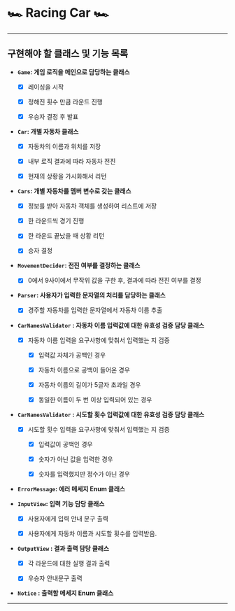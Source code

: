 #  🏎 Racing Car 🏎 

---

## 구현해야 할 클래스 및 기능 목록


- **```Game```: 게임 로직을 메인으로 담당하는 클래스**
  - [x] 레이싱을 시작
  - [x] 정해진 횟수 만큼 라운드 진행
  - [x] 우승자 결정 후 발표


- **```Car```: 개별 자동차 클래스**
  - [x] 자동차의 이름과 위치를 저장
  - [x] 내부 로직 결과에 따라 자동차 전진
  - [x] 현재의 상황을 가시화해서 리턴


- **```Cars```:  개별 자동차를 멤버 변수로 갖는 클래스**
  - [x] 정보를 받아 자동차 객체를 생성하여 리스트에 저장
  - [x] 한 라운드씩 경기 진행
  - [x] 한 라운드 끝났을 때 상황 리턴
  - [x] 승자 결정
  

- **```MovementDecider```: 전진 여부를 결정하는 클래스**
  - [x] 0에서 9사이에서 무작위 값을 구한 후, 결과에 따라 전진 여부를 결정


- **```Parser```: 사용자가 입력한 문자열의 처리를 담당하는 클래스**
  - [x]  경주할 자동차를 입력한 문자열에서 자동차 이름 추출


- **```CarNamesValidator``` : 자동차 이름 입력값에 대한 유효성 검증 담당 클래스**
  - [x] 자동차 이름 입력을 요구사항에 맞춰서 입력했는 지 검증
    - [x] 입력값 자체가 공백인 경우 
    - [x] 자동차 이름으로 공백이 들어온 경우 
    - [x] 자동차 이름의 길이가 5글자 초과일 경우
    - [x] 동일한 이름이 두 번 이상 입력되어 있는 경우


- **```CarNamesValidator``` : 시도할 횟수 입력값에 대한 유효성 검증 담당 클래스**
  - [x] 시도할 횟수 입력을 요구사항에 맞춰서 입력했는 지 검증
    - [x] 입력값이 공백인 경우
    - [x] 숫자가 아닌 값을 입력한 경우
    - [x] 숫자를 입력했지만 정수가 아닌 경우


- **```ErrorMessage```: 에러 메세지 Enum 클래스**


- **```InputView```: 입력 기능 담당 클래스**
  - [x] 사용자에게 입력 안내 문구 출력 
  - [x] 사용자에게 자동차 이름과 시도할 횟수를 입력받음.


- **```OutputView``` : 결과 출력 담당 클래스**
  - [x] 각 라운드에 대한 실행 결과 출력
  - [x] 우승자 안내문구 출력


- **```Notice``` : 출력할 메세지 Enum 클래스**






---


